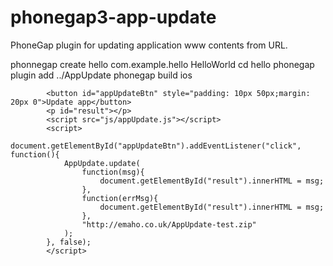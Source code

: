 phonegap3-app-update
====================

PhoneGap plugin for updating application www contents from URL.

phonnegap create hello com.example.hello HelloWorld
cd hello
phonegap plugin add ../AppUpdate
phonegap build ios


            <button id="appUpdateBtn" style="padding: 10px 50px;margin: 20px 0">Update app</button>
            <p id="result"></p>
            <script src="js/appUpdate.js"></script>
            <script>
            document.getElementById("appUpdateBtn").addEventListener("click", function(){
                AppUpdate.update(
                    function(msg){
                        document.getElementById("result").innerHTML = msg;
                    },
                    function(errMsg){
                        document.getElementById("result").innerHTML = msg;
                    },
                    "http://emaho.co.uk/AppUpdate-test.zip"
                );
            }, false);
            </script>
